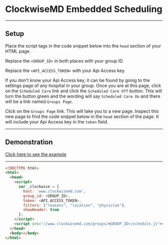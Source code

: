# ClockwiseMD Embedded Scheduling

---

## Setup
Place the script tags in the code snippet below into the `head` section of your
HTML page.

Replace the `<GROUP_ID>` in both places with your group ID.

Replace the `<API_ACCESS_TOKEN>` with your Api Access key.

If you don't know your Api Access key, it can be found by going to the
settings page of any hospital in your group. Once you are at this page, click
on the `Scheduled Care` link and click the `Scheduled Care Off` button. This
will turn the button green and the wording will say `Scheduled Care On` and
there will be a link named `Groups Page`.

Click on the `Groups Page` link. This will take you to a new page. Inspect
this new page to find the code snippet below in the `head` section of the
page. It will include your Api Access key in the `token` field.


---

## Demonstration
[Click here to see the example](http://lightshedhealth.github.io/Embedded-Scheduling/)

---

```html
<!DOCTYPE html>
<html>
  <head>
    <script>
      var _clockwise = {
        host: 'www.clockwisemd.com',
        group_id: <GROUP_ID>,
        token: <API_ACCESS_TOKEN>,
        filters: ["reasons", "location", "physician"],
        showHeader: true
      };
    </script>
    <script src="//www.clockwisemd.com/groups/<GROUP_ID>/schedule.js"></script>
  </head>
  <body></body>
</html>
```
